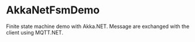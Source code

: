 # AkkaNetFsmDemo
Finite state machine demo with Akka.NET. Message are exchanged with the client using MQTT.NET.
